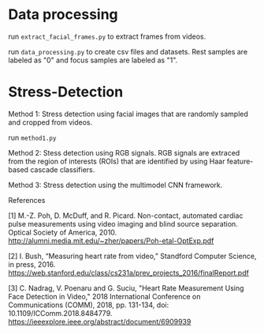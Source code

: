 # Data processing
run `extract_facial_frames.py` to extract frames from videos.

run `data_processing.py` to create csv files and datasets. Rest samples are labeled as "0" and focus samples are labeled as "1".

# Stress-Detection
  Method 1: Stress detection using facial images that are randomly sampled and cropped from videos.
  
  run `method1.py`
		
  Method 2: Stess detection using RGB signals. RGB signals are extraced from the region of interests (ROIs) that are identified by using Haar feature-based cascade classifiers. 
    	
  Method 3: Stress detection using the multimodel CNN framework.
    
 References
 
[1] M.-Z. Poh, D. McDuff, and R. Picard. Non-contact, automated cardiac pulse measurements using video imaging and
 blind source separation. Optical Society of America, 2010.  http://alumni.media.mit.edu/~zher/papers/Poh-etal-OptExp.pdf
 
[2] I. Bush, “Measuring heart rate from video,” Standford Computer Science, in press, 2016. https://web.stanford.edu/class/cs231a/prev_projects_2016/finalReport.pdf

[3] C. Nadrag, V. Poenaru and G. Suciu, "Heart Rate Measurement Using Face Detection in Video," 2018 International Conference on Communications (COMM), 2018, pp. 131-134, doi: 10.1109/ICComm.2018.8484779. https://ieeexplore.ieee.org/abstract/document/6909939
